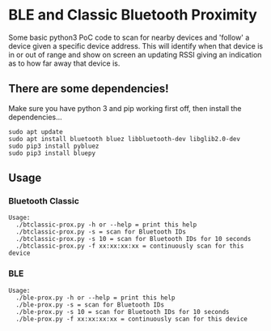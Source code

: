 # BLE and Classic Bluetooth Proximity

Some basic python3 PoC code to scan for nearby devices and 'follow' a device given a specific device address. This will identify when that device is in or out of range and show on screen an updating RSSI giving an indication as to how far away that device is.

## There are some dependencies!

Make sure you have python 3 and pip working first off, then install the dependencies...

```
sudo apt update
sudo apt install bluetooth bluez libbluetooth-dev libglib2.0-dev
sudo pip3 install pybluez
sudo pip3 install bluepy
```

## Usage

### Bluetooth Classic 

```
Usage:
  ./btclassic-prox.py -h or --help = print this help
  ./btclassic-prox.py -s = scan for Bluetooth IDs
  ./btclassic-prox.py -s 10 = scan for Bluetooth IDs for 10 seconds
  ./btclassic-prox.py -f xx:xx:xx:xx = continuously scan for this device
```

### BLE

```
Usage:
  ./ble-prox.py -h or --help = print this help
  ./ble-prox.py -s = scan for Bluetooth IDs
  ./ble-prox.py -s 10 = scan for Bluetooth IDs for 10 seconds
  ./ble-prox.py -f xx:xx:xx:xx = continuously scan for this device

```
